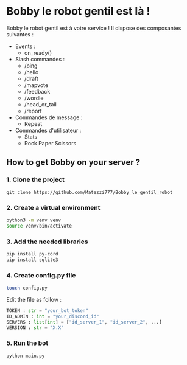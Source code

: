 # Bobby le robot gentil est là !

Bobby le robot gentil est à votre service !
Il dispose des composantes suivantes :
- Events :
    - on_ready()
- Slash commandes :
    - /ping
    - /hello
    - /draft
    - /mapvote
    - /feedback
    - /wordle
    - /head_or_tail
    - /report
- Commandes de message :
    - Repeat
- Commandes d'utilisateur :
    - Stats
    - Rock Paper Scissors

## How to get Bobby on your server ?
### 1. Clone the project
```git clone https://github.com/Matezzi777/Bobby_le_gentil_robot```
### 2. Create a virtual environment
```sh
python3 -m venv venv
source venv/bin/activate
```
### 3. Add the needed libraries
```sh
pip install py-cord
pip install sqlite3
```
### 4. Create config.py file
```sh
touch config.py
```
Edit the file as follow :
```py
TOKEN : str = "your_bot_token"
ID_ADMIN : int = "your_discord_id" 
SERVERS : list[int] = ["id_server_1", "id_server_2", ...]
VERSION : str = "X.X"
```
### 5. Run the bot
```sh
python main.py
```